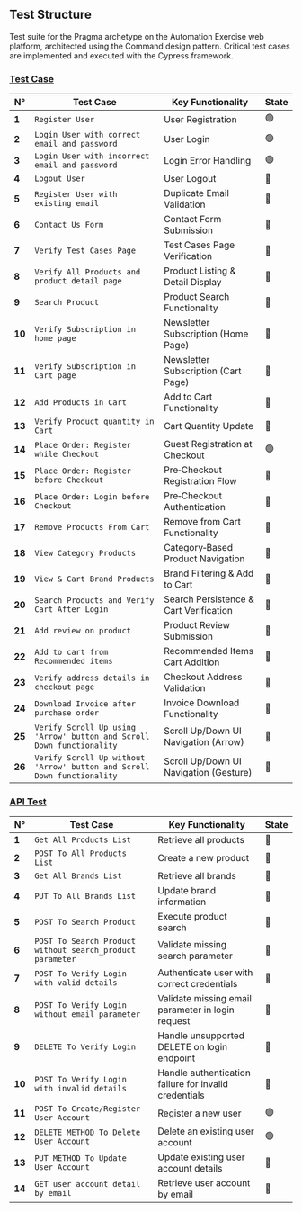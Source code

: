 ## Test Structure
Test suite for the Pragma archetype on the Automation Exercise web platform, architected using the Command design pattern. Critical test cases are implemented and executed with the Cypress framework.



### [Test Case](https://www.automationexercise.com/test_cases)
| N° | Test Case | Key Functionality | State |
|----|-----------|-------------------|-------|
**1** | `Register User` | User Registration | 🟢
**2** | `Login User with correct email and password` | User Login | 🟢
**3** | `Login User with incorrect email and password` | Login Error Handling | 🟢
**4** | `Logout User` | User Logout | 🔴
**5** | `Register User with existing email` | Duplicate Email Validation | 🔴
**6** | `Contact Us Form` | Contact Form Submission | 🔴
**7** | `Verify Test Cases Page` | Test Cases Page Verification | 🔴
**8** | `Verify All Products and product detail page` | Product Listing & Detail Display | 🔴
**9** | `Search Product` | Product Search Functionality | 🔴
**10** | `Verify Subscription in home page` | Newsletter Subscription (Home Page) | 🔴
**11** | `Verify Subscription in Cart page` | Newsletter Subscription (Cart Page) | 🔴
**12** | `Add Products in Cart` | Add to Cart Functionality | 🔴
**13** | `Verify Product quantity in Cart` | Cart Quantity Update | 🔴
**14** | `Place Order: Register while Checkout` | Guest Registration at Checkout | 🟢
**15** | `Place Order: Register before Checkout` | Pre‑Checkout Registration Flow | 🔴
**16** | `Place Order: Login before Checkout` | Pre‑Checkout Authentication | 🔴
**17** | `Remove Products From Cart` | Remove from Cart Functionality | 🔴
**18** | `View Category Products` | Category‑Based Product Navigation | 🔴
**19** | `View & Cart Brand Products` | Brand Filtering & Add to Cart | 🔴
**20** | `Search Products and Verify Cart After Login` | Search Persistence & Cart Verification | 🔴
**21** | `Add review on product` | Product Review Submission | 🔴
**22** | `Add to cart from Recommended items` | Recommended Items Cart Addition | 🔴
**23** | `Verify address details in checkout page` | Checkout Address Validation | 🔴
**24** | `Download Invoice after purchase order` | Invoice Download Functionality | 🔴
**25** | `Verify Scroll Up using 'Arrow' button and Scroll Down functionality` | Scroll Up/Down UI Navigation (Arrow) | 🔴
**26** | `Verify Scroll Up without 'Arrow' button and Scroll Down functionality` | Scroll Up/Down UI Navigation (Gesture) | 🔴

### [API Test](https://www.automationexercise.com/api_list)
| N° | Test Case | Key Functionality | State |
|----|-----------|-------------------|-------|
**1** | `Get All Products List` | Retrieve all products | 🔴
**2** | `POST To All Products List` | Create a new product | 🔴
**3** | `Get All Brands List` | Retrieve all brands | 🔴
**4** | `PUT To All Brands List` | Update brand information | 🔴
**5** | `POST To Search Product` | Execute product search | 🔴
**6** | `POST To Search Product without search_product parameter` | Validate missing search parameter | 🔴
**7** | `POST To Verify Login with valid details` | Authenticate user with correct credentials | 🔴
**8** | `POST To Verify Login without email parameter` | Validate missing email parameter in login request | 🔴
**9** | `DELETE To Verify Login` | Handle unsupported DELETE on login endpoint | 🔴
**10** | `POST To Verify Login with invalid details` | Handle authentication failure for invalid credentials | 🔴
**11** | `POST To Create/Register User Account` | Register a new user | 🟢
**12** | `DELETE METHOD To Delete User Account` | Delete an existing user account | 🟢
**13** | `PUT METHOD To Update User Account` | Update existing user account details | 🔴
**14** | `GET user account detail by email` | Retrieve user account by email | 🔴